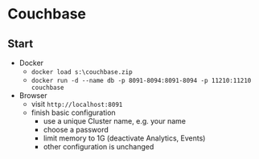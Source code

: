 # Couchbase
## Start

* Docker
  * `docker load s:\couchbase.zip`
  * `docker run -d --name db -p 8091-8094:8091-8094 -p 11210:11210 couchbase`
* Browser  
  * visit `http://localhost:8091`
  * finish basic configuration 
    * use a unique Cluster name, e.g. your name
    * choose a password
    * limit memory to 1G (deactivate Analytics, Events)
    * other configuration is unchanged
  
